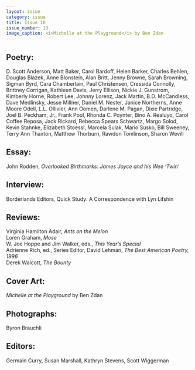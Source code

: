 ```yaml
---
layout: issue
category: issue
title: Issue 10
issue_number: 10
image_caption: <i>Michelle at the Playground</i> by Ben Zdan
---
```


## Poetry:
D. Scott Anderson, Matt Baker, Carol Bardoff, Helen Barker, Charles Behlen, Douglas Blazek, Anne Blonstein, Alan Britt, Jenny Browne, Sarah Browning, Sigman Byrd, Cara Chamberlain, Paul Christensen, Cressida Connolly, Brittney Corrigan, Kathleen Davis, Jerry Ellison, Nickie J. Gunstrom, Kimberly Horne, Robert Lee, Johnny Lorenz, Jack Martin, B.D. McCandless, Dave Medlinsky, Jesse Millner, Daniel M. Nester, Janice Northerns, Anne Moore Odell, L.L. Ollivier, Ann Oomen, Darlene M. Pagan, Dixie Partridge, Joel B. Peckham, Jr., Frank Pool, Rhonda C. Poynter, Bino A. Realuyo, Carol Coffee Reposa, Jack Rickard, Rebecca Spears Schwartz, Margo Solod, Kevin Stahnke, Elizabeth Stoessl, Marcela Sulak, Mario Susko, Bill Sweeney, Terry Ann Thaxton, Matthew Thorburn, Rawdon Tomlinson, Sharon Wevill  

## Essay:
John Rodden, *Overlooked Birthmarks: James Joyce and his Wee ‘Twin’*  

## Interview:
Borderlands Editors, Quick Study: A Correspondence with Lyn Lifshin  

## Reviews:
Virginia Hamilton Adair, *Ants on the Melon*  
Loren Graham, *Mose*  
W. Joe Hoppe and Jim Walker, eds., *This Year’s Special*  
Adrienne Rich, ed., Series Editor, David Lehman, *The Best American Poetry, 1996*  
Derek Walcott, *The Bounty*  

## Cover Art:
*Michelle at the Playground* by Ben Zdan  

## Photographs:
Byron Brauchli  

## Editors:
Germain&nbsp;Curry, Susan&nbsp;Marshall, Kathryn&nbsp;Stevens, Scott&nbsp;Wiggerman
